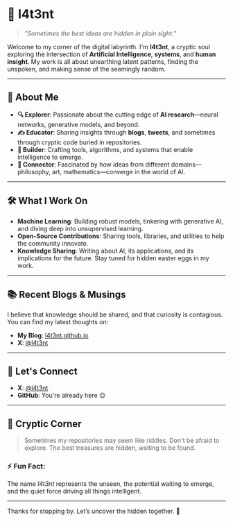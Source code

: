# 👾 l4t3nt 

> _"Sometimes the best ideas are hidden in plain sight."_  

Welcome to my corner of the digital labyrinth. I'm **l4t3nt**, a cryptic soul exploring the intersection of **Artificial Intelligence**, **systems**, and **human insight**. My work is all about unearthing latent patterns, finding the unspoken, and making sense of the seemingly random.

---

## 🧠 About Me
- **🔍 Explorer**: Passionate about the cutting edge of **AI research**—neural networks, generative models, and beyond.
- **✍️ Educator**: Sharing insights through **blogs**, **tweets**, and sometimes through cryptic code buried in repositories.
- **🤖 Builder**: Crafting tools, algorithms, and systems that enable intelligence to emerge.
- **🔗 Connector**: Fascinated by how ideas from different domains—philosophy, art, mathematics—converge in the world of AI.

---

## 🛠️ What I Work On
- **Machine Learning**: Building robust models, tinkering with generative AI, and diving deep into unsupervised learning.
- **Open-Source Contributions**: Sharing tools, libraries, and utilities to help the community innovate.
- **Knowledge Sharing**: Writing about AI, its applications, and its implications for the future. Stay tuned for hidden easter eggs in my work.  

---

## 📚 Recent Blogs & Musings
I believe that knowledge should be shared, and that curiosity is contagious. You can find my latest thoughts on:
- **My Blog**: [l4t3nt.github.io](https://l4t3nt.github.io/)
- **X**: [@l4t3nt](https://x.com/l4t3nt)   

---

## 🔗 Let's Connect
- **X**: [@l4t3nt](https://x.com/l4t3nt146173)  
- **GitHub**: You're already here 😉  

---

## 🌌 Cryptic Corner
> Sometimes my repositories may seem like riddles. Don't be afraid to explore. The best treasures are hidden, waiting to be found.

### ⚡ Fun Fact:
The name *l4t3nt* represents the unseen, the potential waiting to emerge, and the quiet force driving all things intelligent.  

---
  
Thanks for stopping by. Let’s uncover the hidden together. 👾  
